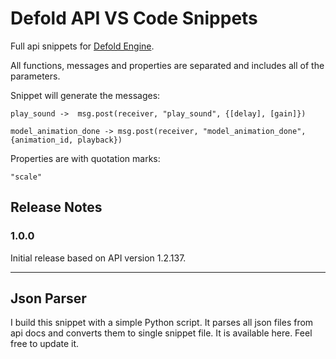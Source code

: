# Defold API VS Code Snippets


Full api snippets for [Defold Engine](https://www.defold.com/).

All functions, messages and properties are separated and includes all of the parameters. 

Snippet will generate the messages:

`play_sound ->  msg.post(receiver, "play_sound", {[delay], [gain]})`

`model_animation_done -> msg.post(receiver, "model_animation_done", {animation_id, playback})`

Properties are with quotation marks:

`"scale"`

## Release Notes

### 1.0.0

Initial release based on API version 1.2.137. 



-----------------------------------------------------------------------------------------------------------

## Json Parser

I build this snippet with a simple Python script. It parses all json files from api docs and converts them to single snippet file. It is available here. Feel free to update it. 

